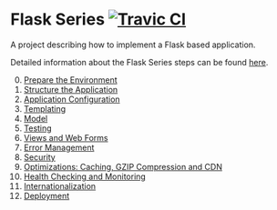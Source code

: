 # Flask Series [![Travic CI](https://travis-ci.org/damyanbogoev/flask-bookshelf.svg?style=flat)](https://travis-ci.org/damyanbogoev/flask-bookshelf)

A project describing how to implement a Flask based application.

Detailed information about the Flask Series steps can be found <a href="http://damyanon.net/?s=Flask+Series" title="Flask Series">here</a>.

<ol start="0">
  <li><a href="http://damyanon.net/flask-series-environment/" title="Flask Series: Prepare the Environment">Prepare the Environment</a></li>
  <li><a href="http://damyanon.net/flask-series-structure/" title="Flask Series: Structure the Application">Structure the Application</a></li>
  <li><a href="http://damyanon.net/flask-series-configuration/" title="Flask Series: Application Configuration">Application Configuration</a></li>
  <li><a href="http://damyanon.net/flask-series-templating/" title="Flask Series: Templating">Templating</a></li>
  <li><a href="http://damyanon.net/flask-series-model/" title="Flask Series: Model">Model</a></li>
   <li><a href="http://damyanon.net/flask-series-testing/" title="Flask Series: Testing">Testing</a></li>
  <li><a href="http://damyanon.net/flask-series-views" title="Flask Series: Views and Web Forms">Views and Web Forms</a></li>
  <li><a href="http://damyanon.net/flask-series-logging" title="Flask Series: Error Management">Error Management</a></li>
  <li><a href="http://damyanon.net/flask-series-security" title="Flask Series: Security">Security</a></li>
  <li><a href="http://damyanon.net/flask-series-optimizations/" title="Flask Series: Optimizations">Optimizations: Caching, GZIP Compression and CDN</a></li>
  <li><a href="http://damyanon.net/flask-series-monitoring/" title="Flask Series: Health Check and Monitoring">Health Checking and Monitoring</a></li>
  <li><a href="http://damyanon.net/flask-series-internationalization/" title="Flask Series: Internationalization">Internationalization</a></li>
  <li><a href="http://damyanon.net/flask-series-deployment/" title="Flask Series: Deployment">Deployment</a></li>
</ol>
